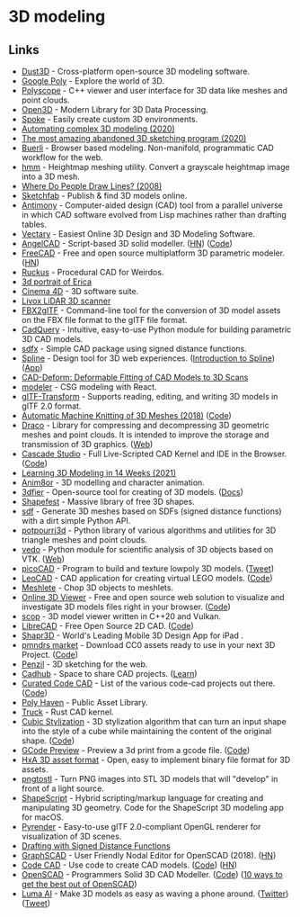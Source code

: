 # 3D modeling

## Links

- [Dust3D](https://github.com/huxingyi/dust3d) - Cross-platform open-source 3D modeling software.
- [Google Poly](https://poly.google.com/) - Explore the world of 3D.
- [Polyscope](https://github.com/nmwsharp/polyscope) - C++ viewer and user interface for 3D data like meshes and point clouds.
- [Open3D](https://github.com/intel-isl/Open3D) - Modern Library for 3D Data Processing.
- [Spoke](https://github.com/mozilla/Spoke) - Easily create custom 3D environments.
- [Automating complex 3D modeling (2020)](https://share-ng.sandia.gov/news/resources/news_releases/3d_modeling/)
- [The most amazing abandoned 3D sketching program (2020)](https://www.youtube.com/watch?v=Sl1I7ZtsJtY)
- [Buerli](https://buerli.io/) - Browser based modeling. Non-manifold, programmatic CAD workflow for the web.
- [hmm](https://github.com/fogleman/hmm) - Heightmap meshing utility. Convert a grayscale heightmap image into a 3D mesh.
- [Where Do People Draw Lines? (2008)](https://gfx.cs.princeton.edu/pubs/Cole_2008_WDP/)
- [Sketchfab](https://sketchfab.com/) - Publish & find 3D models online.
- [Antimony](https://github.com/mkeeter/antimony) - Computer-aided design (CAD) tool from a parallel universe in which CAD software evolved from Lisp machines rather than drafting tables.
- [Vectary](https://www.vectary.com/) - Easiest Online 3D Design and 3D Modeling Software.
- [AngelCAD](https://arnholm.github.io/angelcad-docs/) - Script-based 3D solid modeller. ([HN](https://news.ycombinator.com/item?id=24243077)) ([Code](https://github.com/arnholm/angelcad))
- [FreeCAD](https://github.com/FreeCAD/FreeCAD) - Free and open source multiplatform 3D parametric modeler. ([HN](https://news.ycombinator.com/item?id=24513340))
- [Ruckus](https://github.com/cbiffle/ruckus) - Procedural CAD for Weirdos.
- [3d portrait of Erica](https://twitter.com/SpriggsIan/status/1313692911339368450)
- [Cinema 4D](https://www.maxon.net/en-us/products/cinema-4d/overview/) - 3D software suite.
- [Livox LiDAR 3D scanner](https://github.com/Livox-SDK/livox_scanner)
- [FBX2glTF](https://github.com/facebookincubator/FBX2glTF) - Command-line tool for the conversion of 3D model assets on the FBX file format to the glTF file format.
- [CadQuery](https://github.com/CadQuery/cadquery) - Intuitive, easy-to-use Python module for building parametric 3D CAD models.
- [sdfx](https://github.com/deadsy/sdfx) - Simple CAD package using signed distance functions.
- [Spline](https://spline.design/) - Design tool for 3D web experiences. ([Introduction to Spline](https://www.youtube.com/watch?v=BNbVyzhuN3g)) ([App](https://app.spline.design/))
- [CAD-Deform: Deformable Fitting of CAD Models to 3D Scans](https://github.com/alexeybokhovkin/CAD-Deform)
- [modeler](https://github.com/szymonkaliski/modeler) - CSG modeling with React.
- [glTF-Transform](https://github.com/donmccurdy/glTF-Transform) - Supports reading, editing, and writing 3D models in glTF 2.0 format.
- [Automatic Machine Knitting of 3D Meshes (2018)](https://textiles-lab.github.io/publications/2018-autoknit/) ([Code](https://github.com/textiles-lab/autoknit))
- [Draco](https://github.com/google/draco) - Library for compressing and decompressing 3D geometric meshes and point clouds. It is intended to improve the storage and transmission of 3D graphics. ([Web](https://google.github.io/draco/))
- [Cascade Studio](https://zalo.github.io/CascadeStudio/) - Full Live-Scripted CAD Kernel and IDE in the Browser. ([Code](https://github.com/zalo/CascadeStudio))
- [Learning 3D Modeling in 14 Weeks (2021)](https://samanthaz.me/writing/learning-3d-modeling-in-14-weeks)
- [Anim8or](https://www.anim8or.com/) - 3D modelling and character animation.
- [3dfier](https://github.com/tudelft3d/3dfier) - Open-source tool for creating of 3D models. ([Docs](http://tudelft3d.github.io/3dfier/))
- [Shapefest](https://shapefest.com/) - Massive library of free 3D shapes.
- [sdf](https://github.com/fogleman/sdf) - Generate 3D meshes based on SDFs (signed distance functions) with a dirt simple Python API.
- [potpourri3d](https://github.com/nmwsharp/potpourri3d) - Python library of various algorithms and utilities for 3D triangle meshes and point clouds.
- [vedo](https://github.com/marcomusy/vedo) - Python module for scientific analysis of 3D objects based on VTK. ([Web](https://vedo.embl.es/))
- [picoCAD](https://johanpeitz.itch.io/picocad) - Program to build and texture lowpoly 3D models. ([Tweet](https://twitter.com/johanpeitz/status/1365356945708896265))
- [LeoCAD](https://www.leocad.org/) - CAD application for creating virtual LEGO models. ([Code](https://github.com/leozide/leocad))
- [Meshlete](https://github.com/JarkkoPFC/meshlete) - Chop 3D objects to meshlets.
- [Online 3D Viewer](https://3dviewer.net/) - Free and open source web solution to visualize and investigate 3D models files right in your browser. ([Code](https://github.com/kovacsv/Online3DViewer))
- [scop](https://github.com/cledant/scop_vulkan) - 3D model viewer written in C++20 and Vulkan.
- [LibreCAD](https://www.librecad.org/) - Free Open Source 2D CAD. ([Code](https://github.com/LibreCAD/LibreCAD))
- [Shapr3D](https://www.shapr3d.com/) - World's Leading Mobile 3D Design App for iPad .
- [pmndrs market](https://market.pmnd.rs/) - Download CC0 assets ready to use in your next 3D Project. ([Code](https://github.com/pmndrs/market))
- [Penzil](https://www.penzil.app/) - 3D sketching for the web.
- [Cadhub](https://cadhub.xyz/) - Space to share CAD projects. ([Learn](https://learn.cadhub.xyz/))
- [Curated Code CAD](https://learn.cadhub.xyz/blog/curated-code-cad/) - List of the various code-cad projects out there. ([Code](https://github.com/Irev-Dev/curated-code-cad))
- [Poly Haven](https://polyhaven.com/) - Public Asset Library.
- [Truck](https://github.com/ricosjp/truck) - Rust CAD kernel.
- [Cubic Stylization](https://www.dgp.toronto.edu/projects/cubic-stylization/) - 3D stylization algorithm that can turn an input shape into the style of a cube while maintaining the content of the original shape. ([Code](https://github.com/HTDerekLiu/CubicStylization_Cpp))
- [GCode Preview](https://gcode-preview.web.app/) - Preview a 3d print from a gcode file. ([Code](https://github.com/remcoder/gcode-preview))
- [HxA 3D asset format](https://github.com/quelsolaar/HxA) - Open, easy to implement binary file format for 3D assets.
- [pngtostl](https://github.com/antirez/pngtostl) - Turn PNG images into STL 3D models that will "develop" in front of a light source.
- [ShapeScript](https://github.com/nicklockwood/ShapeScript) - Hybrid scripting/markup language for creating and manipulating 3D geometry. Code for the ShapeScript 3D modeling app for macOS.
- [Pyrender](https://github.com/mmatl/pyrender) - Easy-to-use glTF 2.0-compliant OpenGL renderer for visualization of 3D scenes.
- [Drafting with Signed Distance Functions](https://github.com/NGimbal/sdfui)
- [GraphSCAD](http://graphscad.blogspot.com/) - User Friendly Nodal Editor for OpenSCAD (2018). ([HN](https://news.ycombinator.com/item?id=28817102))
- [Code CAD](https://cadhub.xyz/) - Use code to create CAD models. ([Code](https://github.com/Irev-Dev/cadhub)) ([HN](https://news.ycombinator.com/item?id=28906735))
- [OpenSCAD](https://openscad.org/) - Programmers Solid 3D CAD Modeller. ([Code](https://github.com/openscad/openscad/)) ([10 ways to get the best out of OpenSCAD](https://calbryant.uk/blog/10-ways-to-get-the-best-out-of-openscad/))
- [Luma AI](https://lumalabs.ai/) - Make 3D models as easy as waving a phone around. ([Twitter](https://twitter.com/LumaLabsAI)) ([Tweet](https://twitter.com/mikecurtis/status/1455222329533812741))
